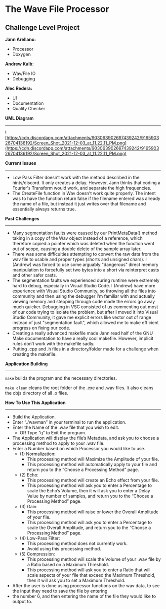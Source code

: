 # The Wave File Processor

## **Challenge Level Project**

**Jann Arellano:**

- Processor
- Doxygen

**Andrew Kalb:**

- Wav/File IO
- Debugging

**Alec Redera:**

- UI
- Documentation
- Quality Checker

**UML Diagram**

-------

![https://cdn.discordapp.com/attachments/903063902697439242/916590326704136192/Screen_Shot_2021-12-03_at_11.22.11_PM.png](https://cdn.discordapp.com/attachments/903063902697439242/916590326704136192/Screen_Shot_2021-12-03_at_11.22.11_PM.png)

**Current Issues**

---------

- Low Pass Filter doesn’t work with the method described in the hints/discord. It only creates a delay. However, Jann thinks that coding a Fourier's Transform would work, and separate the high frequencies.
- The CreateFile function in Wav doesn't work quite properly. The intent was to have the function return false if the filename entered was already the name of a file, but instead it just writes over that filename and essentially always returns true.

**Past Challenges**

----------------

- Many segmentation faults were caused by our PrintMetaData() method taking in a copy of the Wav object instead of a reference, which therefore copied a pointer which was deleted when the function went out of scope, causing a double delete of the sample array later.
- There was some difficulties attempting to convert the raw data from the wav file to usable and proper types (shorts and unsigned chars). I (Andrew) was forced to use some arguably "dangerous" direct memory manipulation to forcefully set two bytes into a short via reinterpret casts and other safer casts.
- The segmentation faults we experienced during runtime were extremely hard to debug, especially in Visual Studio Code. I (Andrew) have more experience with Visual Studio Community, so throwing all the files into community and then using the debugger I'm familiar with and actually viewing memory and stepping through code made the errors go away much quicker. Debugging in VSC consisted of us commenting out most of our code trying to isolate the problem, but after I moved it into Visual Studio Community, it gave me explicit errors like vector out of range instead of just "segmentation fault", which allowed me to make efficient progress on fixing our code.
- Creating a really advanced makefile made Jann read half of the GNU Make documentation to have a really cool makefile. However, implicit rules don’t work with the makefile sadly.
- Putting .cpp and .h files in a directory/folder made for a challenge when creating the makefile.

**Application Building**

-----------------------------

`make` builds the program and the necessary directories.

`make clean` cleans the root folder of the .exe and .wav files. It also cleans the objs directory of all .o files. 

**How To Use This Application**

-----------------------------------------

- Build the Application.
- Enter “./wavman” in your terminal to run the application.
- Enter the Name of the .wav file that you wish to edit.
  - OR Type “q” to Exit the program.
- The Application will display the file’s Metadata, and ask you to choose a processing method to apply to your .wav file.
- Enter a Number based on which Processor you would like to use.
  - (1) Normalization:
    - This processing method will Maximize the Amplitude of your file.
    - This processing method will automatically apply to your file and return you to the “Choose a Processing Method” page.
  - (2) Echo:
    - This processing method will create an Echo effect from your file.
    - This processing method will ask you to enter a Percentage to scale the Echo’s Volume, then it will ask you to enter a Delay Value by number of samples, and return you to the “Choose a Processing Method” page.
  - (3) Gain:
    - This processing method will raise or lower the Overall Amplitude of your file.
    - This processing method will ask you to enter a Percentage to scale the Overall Amplitude, and return you to the “Choose a Processing Method” page.
  - (4) Low-Pass Filter:
    - This processing method does not currently work.
    - Avoid using this processing method.
  - (5) Compression:
    - This processing method will scale the Volume of your .wav file by a Ratio based on a Maximum Threshold.
    - This processing method will ask you to enter a Ratio that will scale aspects of your file that exceed the Maximum Threshold, then it will ask you to set a Maximum Threshold.
- After the user is done using processor functions on the wav data, to see the input they need to save the file by entering 
- the number 6, and then entering the name of the file they would like to output to.